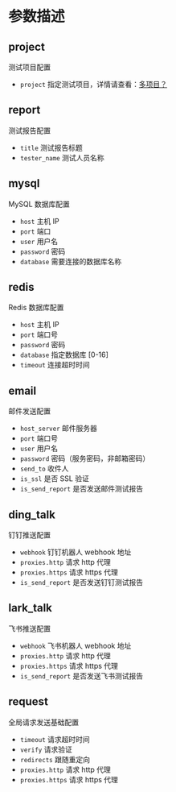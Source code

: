 # 参数描述

## project

测试项目配置

- `project` 指定测试项目，详情请查看：[多项目？](/projects/)

## report

测试报告配置

- `title` 测试报告标题
- `tester_name` 测试人员名称

## mysql

MySQL 数据库配置

- `host` 主机 IP
- `port` 端口
- `user` 用户名
- `password` 密码
- `database` 需要连接的数据库名称

## redis

Redis 数据库配置

- `host` 主机 IP
- `port` 端口号
- `password` 密码
- `database` 指定数据库 [0-16]
- `timeout` 连接超时时间

## email

邮件发送配置

- `host_server` 邮件服务器
- `port` 端口号
- `user` 用户名
- `password` 密码（服务密码，非邮箱密码）
- `send_to` 收件人
- `is_ssl` 是否 SSL 验证
- `is_send_report` 是否发送邮件测试报告

## ding_talk

钉钉推送配置

- `webhook` 钉钉机器人 webhook 地址
- `proxies.http` 请求 http 代理 
- `proxies.https` 请求 https 代理
- `is_send_report` 是否发送钉钉测试报告

## lark_talk

飞书推送配置

- `webhook` 飞书机器人 webhook 地址
- `proxies.http` 请求 http 代理 
- `proxies.https` 请求 https 代理
- `is_send_report` 是否发送飞书测试报告
  
## request

全局请求发送基础配置

- `timeout` 请求超时时间
- `verify` 请求验证
- `redirects` 跟随重定向
- `proxies.http` 请求 http 代理 
- `proxies.https` 请求 https 代理

